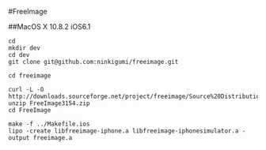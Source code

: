 #FreeImage

##MacOS X 10.8.2 iOS6.1

	cd
	mkdir dev
	cd dev
	git clone git@github.com:ninkigumi/freeimage.git
	
	cd freeimage

	curl -L -O http://downloads.sourceforge.net/project/freeimage/Source%20Distribution/3.15.4/FreeImage3154.zip
	unzip FreeImage3154.zip
	cd FreeImage

	make -f ../Makefile.ios
	lipo -create libfreeimage-iphone.a libfreeimage-iphonesimulator.a -output freeimage.a
	
